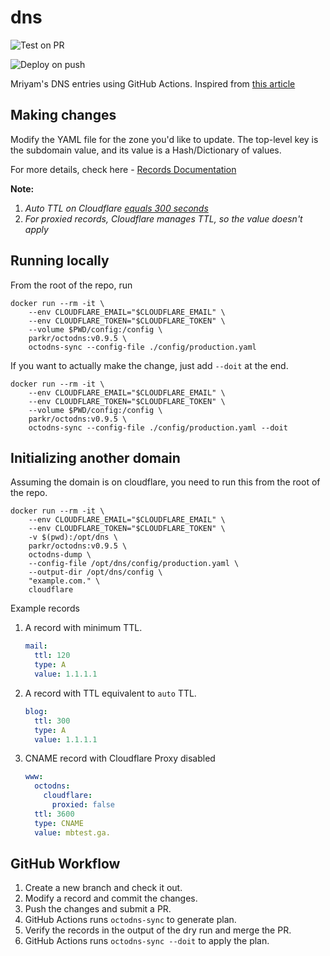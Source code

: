 # dns

![Test on PR](https://github.com/mbtamuli/dns/workflows/Test%20on%20pull%20request/badge.svg)

![Deploy on push](https://github.com/mbtamuli/dns/workflows/Deploy%20on%20push/badge.svg)

Mriyam's DNS entries using GitHub Actions. Inspired from [this article](https://byparker.com/blog/2018/use-git-github-to-manage-your-dns-with-octodns/)

## Making changes

Modify the YAML file for the zone you'd like to update. The top-level key
is the subdomain value, and its value is a Hash/Dictionary of values.

For more details, check here - [Records Documentation](https://github.com/github/octodns/blob/master/docs/records.md)

**Note:** 
1. _Auto TTL on Cloudflare [equals 300 seconds](https://support.cloudflare.com/hc/en-us/articles/360017421192-Cloudflare-DNS-FAQ#whatdoestheautomaticttlvaluemean)_
2. _For proxied records, Cloudflare manages TTL, so the value doesn't apply_

## Running locally

From the root of the repo, run
```
docker run --rm -it \
    --env CLOUDFLARE_EMAIL="$CLOUDFLARE_EMAIL" \
    --env CLOUDFLARE_TOKEN="$CLOUDFLARE_TOKEN" \
    --volume $PWD/config:/config \
    parkr/octodns:v0.9.5 \
    octodns-sync --config-file ./config/production.yaml
```

If you want to actually make the change, just add `--doit` at the end.

```
docker run --rm -it \
    --env CLOUDFLARE_EMAIL="$CLOUDFLARE_EMAIL" \
    --env CLOUDFLARE_TOKEN="$CLOUDFLARE_TOKEN" \
    --volume $PWD/config:/config \
    parkr/octodns:v0.9.5 \
    octodns-sync --config-file ./config/production.yaml --doit
```

## Initializing another domain

Assuming the domain is on cloudflare, you need to run this from the root of the repo.
```
docker run --rm -it \
    --env CLOUDFLARE_EMAIL="$CLOUDFLARE_EMAIL" \
    --env CLOUDFLARE_TOKEN="$CLOUDFLARE_TOKEN" \
    -v $(pwd):/opt/dns \
    parkr/octodns:v0.9.5 \
    octodns-dump \
    --config-file /opt/dns/config/production.yaml \
    --output-dir /opt/dns/config \
    "example.com." \
    cloudflare
```

Example records

1. A record with minimum TTL.
    ```yaml
    mail:
      ttl: 120
      type: A
      value: 1.1.1.1
    ```
1. A record with TTL equivalent to `auto` TTL.
    ```yaml
    blog:
      ttl: 300
      type: A
      value: 1.1.1.1
    ```
2. CNAME record with Cloudflare Proxy disabled
    ```yaml
    www:
      octodns:
        cloudflare:
          proxied: false
      ttl: 3600
      type: CNAME
      value: mbtest.ga.
    ```
    
## GitHub Workflow

1. Create a new branch and check it out.
2. Modify a record and commit the changes.
3. Push the changes and submit a PR.
4. GitHub Actions runs `octodns-sync` to generate plan.
5. Verify the records in the output of the dry run and merge the PR.
6. GitHub Actions runs `octodns-sync --doit` to apply the plan.